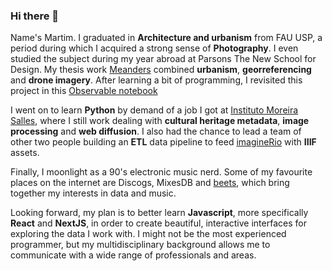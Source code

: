 ### Hi there 👋

Name's Martim. I graduated in **Architecture and urbanism** from FAU USP, a period during which I acquired a strong sense of **Photography**. I even studied the subject during my year abroad at Parsons The New School for Design. My thesis work [Meanders](https://vimeo.com/showcase/4937987/video/261932627) combined **urbanism**, **georreferencing** and **drone imagery**. After learning a bit of programming, I revisited this project in this [Observable notebook](https://observablehq.com/@martimpassos/meandros)

I went on to learn **Python** by demand of a job I got at [Instituto Moreira Salles](https://ims.com.br/), where I still work dealing with **cultural heritage metadata**, **image processing** and **web diffusion**. I also had the chance to lead a team of other two people building an **ETL** data pipeline to feed [imagineRio](https://imaginerio.org/) with **IIIF** assets.

Finally, I moonlight as a 90's electronic music nerd. Some of my favourite places on the internet are Discogs, MixesDB and [beets](https://github.com/beetbox/beets), which bring together my interests in data and music.

Looking forward, my plan is to better learn **Javascript**, more specifically **React** and **NextJS**, in order to create beautiful, interactive interfaces for exploring the data I work with. I might not be the most experienced programmer, but my multidisciplinary background allows me to communicate with a wide range of professionals and areas.


<!--
**martimpassos/martimpassos** is a ✨ _special_ ✨ repository because its `README.md` (this file) appears on your GitHub profile.

Here are some ideas to get you started:

- 🔭 I’m currently working on ...
- 🌱 I’m currently learning ...
- 👯 I’m looking to collaborate on ...
- 🤔 I’m looking for help with ...
- 💬 Ask me about ...
- 📫 How to reach me: ...
- 😄 Pronouns: ...
- ⚡ Fun fact: ...
-->
